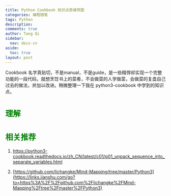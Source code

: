 ```yaml
---
title: Python Cookbook 知识点思维导图
categories: 编程随笔
tags: Python
description: 
comments: true
author: Tang Qi
sidebar:
  nav: docs-cn
aside:
  toc: true
layout: post
---
```


Cookbook 名字真贴切，不是manual，不是guide，是一些精悍却实现一个完整功能的一段代码，就想烹饪书上的菜肴，不会做菜的人学做菜，会做菜的复盘自己过去的做法，并加以改进。稍微整理一下我在 python3-cookbook 中学到的知识点。

<!--more-->

# <font face="黑体" color=green size=5>理解</font>




# <font face="黑体" color=green size=5>相关推荐</font>

1. https://python3-cookbook.readthedocs.io/zh_CN/latest/c01/p01_unpack_sequence_into_separate_variables.html

2. [https://github.com/lichangke/Mind-Mapping/tree/master/Python3](https://links.jianshu.com/go?to=https%3A%2F%2Fgithub.com%2Flichangke%2FMind-Mapping%2Ftree%2Fmaster%2FPython3)

   

   